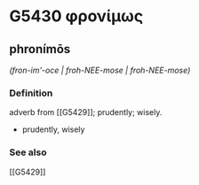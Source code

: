 # G5430 φρονίμως

## phronímōs

_(fron-im'-oce | froh-NEE-mose | froh-NEE-mose)_

### Definition

adverb from [[G5429]]; prudently; wisely.

- prudently, wisely

### See also

[[G5429]]

